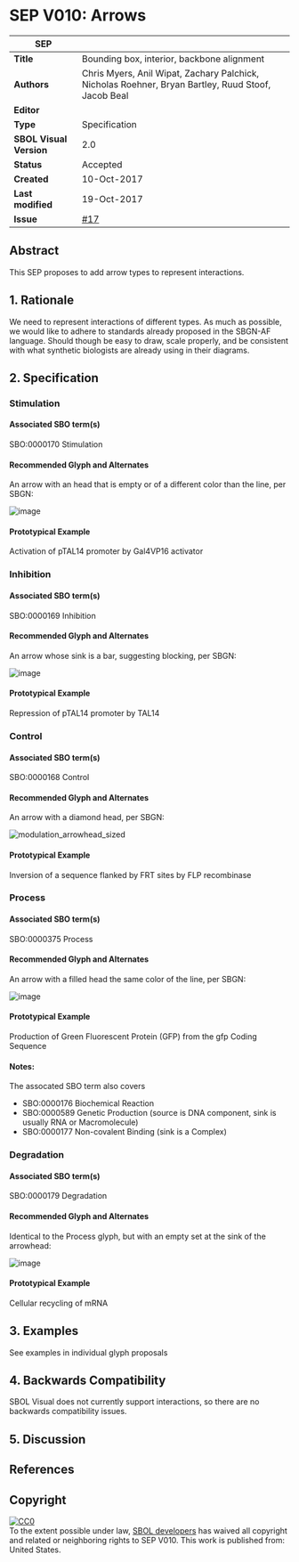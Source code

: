 # SEP V010: Arrows

| SEP | |
| --- | --- |
| **Title** | Bounding box, interior, backbone alignment |
| **Authors** | Chris Myers, Anil Wipat, Zachary Palchick, Nicholas Roehner, Bryan Bartley, Ruud Stoof, Jacob Beal |
| **Editor** | |
| **Type** | Specification |
| **SBOL Visual Version** | 2.0 |
| **Status** | Accepted |
| **Created** | 10-Oct-2017 |
| **Last modified** | 19-Oct-2017 |
| **Issue**       | [#17](https://github.com/SynBioDex/SBOL-visual/issues/17) |

## Abstract

This SEP proposes to add arrow types to represent interactions.


## 1. Rationale <a name="rationale"></a>

We need to represent interactions of different types.  As much as possible, we would like to adhere to standards already proposed in the SBGN-AF language.  Should though be easy to draw, scale properly, and be consistent with what synthetic biologists are already using in their diagrams.  

## 2. Specification <a name="specification"></a>

### Stimulation

#### Associated SBO term(s)

SBO:0000170 Stimulation

#### Recommended Glyph and Alternates

An arrow with an head that is empty or of a different color than the line, per SBGN:

![image](https://user-images.githubusercontent.com/2539464/31392865-9c042c26-adda-11e7-82c6-04e7db942882.png)

#### Prototypical Example

Activation of pTAL14 promoter by Gal4VP16 activator

### Inhibition

#### Associated SBO term(s)

SBO:0000169 Inhibition

#### Recommended Glyph and Alternates

An arrow whose sink is a bar, suggesting blocking, per SBGN:

![image](https://user-images.githubusercontent.com/2539464/31392755-5c893456-adda-11e7-9e94-b224a0995209.png)

#### Prototypical Example

Repression of pTAL14 promoter by TAL14


### Control

#### Associated SBO term(s)

SBO:0000168 Control

#### Recommended Glyph and Alternates

An arrow with a diamond head, per SBGN:

![modulation_arrowhead_sized](https://user-images.githubusercontent.com/2539464/31395052-20c86486-ade0-11e7-97e8-14447561f450.png)

#### Prototypical Example

Inversion of a sequence flanked by FRT sites by FLP recombinase


### Process

#### Associated SBO term(s)
SBO:0000375 Process

#### Recommended Glyph and Alternates

An arrow with a filled head the same color of the line, per SBGN:

![image](https://user-images.githubusercontent.com/2539464/31392807-7e998f50-adda-11e7-918f-62626750ed06.png)

#### Prototypical Example

Production of Green Fluorescent Protein (GFP) from the gfp Coding Sequence

#### Notes:
The assocated SBO term also covers
- SBO:0000176 Biochemical Reaction
- SBO:0000589 Genetic Production (source is DNA component, sink is usually RNA or Macromolecule)
- SBO:0000177 Non-covalent Binding (sink is a Complex)

### Degradation

#### Associated SBO term(s)

SBO:0000179 Degradation

#### Recommended Glyph and Alternates

Identical to the Process glyph, but with an empty set at the sink of the arrowhead:

![image](https://user-images.githubusercontent.com/2539464/31393991-6ecc1432-addd-11e7-95aa-8ec80e670722.png)

#### Prototypical Example

Cellular recycling of mRNA


## 3. Examples <a name='example'></a>

See examples in individual glyph proposals


## 4. Backwards Compatibility <a name='compatibility'></a>

SBOL Visual does not currently support interactions, so there are no backwards compatibility issues.

## 5. Discussion <a name='discussion'></a>



## References <a name='references'></a>

## Copyright <a name='copyright'></a>

<p xmlns:dct="http://purl.org/dc/terms/" xmlns:vcard="http://www.w3.org/2001/vcard-rdf/3.0#">
  <a rel="license"
     href="http://creativecommons.org/publicdomain/zero/1.0/">
    <img src="http://i.creativecommons.org/p/zero/1.0/88x31.png" style="border-style: none;" alt="CC0" />
  </a>
  <br />
  To the extent possible under law,
  <a rel="dct:publisher"
     href="sbolstandard.org">
    <span property="dct:title">SBOL developers</span></a>
  has waived all copyright and related or neighboring rights to
  <span property="dct:title">SEP V010</span>.
This work is published from:
<span property="vcard:Country" datatype="dct:ISO3166"
      content="US" about="sbolstandard.org">
  United States</span>.
</p>